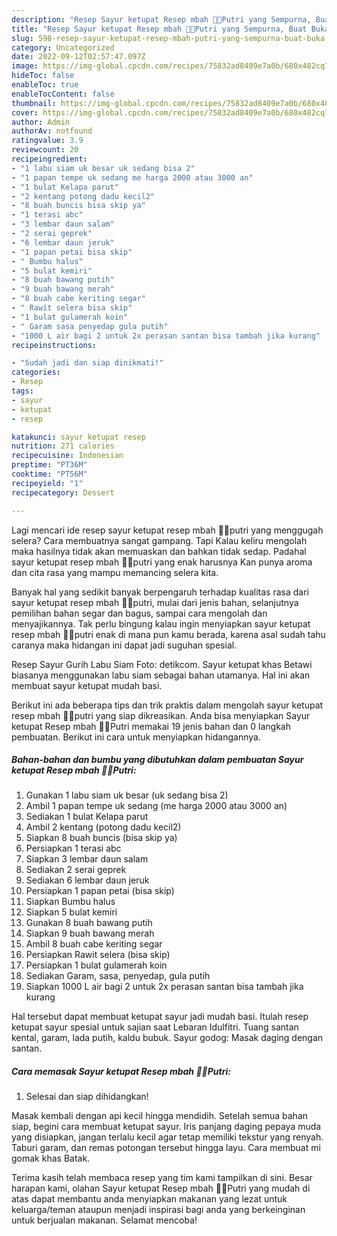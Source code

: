 ```yaml
---
description: "Resep Sayur ketupat Resep mbah 👸👑Putri yang Sempurna, Buat Buka Puasa}"
title: "Resep Sayur ketupat Resep mbah 👸👑Putri yang Sempurna, Buat Buka Puasa}"
slug: 598-resep-sayur-ketupat-resep-mbah-putri-yang-sempurna-buat-buka-puasa
category: Uncategorized
date: 2022-09-12T02:57:47.097Z
image: https://img-global.cpcdn.com/recipes/75832ad8409e7a0b/680x482cq70/sayur-ketupat-resep-mbah-putri-foto-resep-utama.jpg
hideToc: false
enableToc: true
enableTocContent: false
thumbnail: https://img-global.cpcdn.com/recipes/75832ad8409e7a0b/680x482cq70/sayur-ketupat-resep-mbah-putri-foto-resep-utama.jpg
cover: https://img-global.cpcdn.com/recipes/75832ad8409e7a0b/680x482cq70/sayur-ketupat-resep-mbah-putri-foto-resep-utama.jpg
author: Admin
authorAv: notfound
ratingvalue: 3.9
reviewcount: 20
recipeingredient:
- "1 labu siam uk besar uk sedang bisa 2"
- "1 papan tempe uk sedang me harga 2000 atau 3000 an"
- "1 bulat Kelapa parut"
- "2 kentang potong dadu kecil2"
- "8 buah buncis bisa skip ya"
- "1 terasi abc"
- "3 lembar daun salam"
- "2 serai geprek"
- "6 lembar daun jeruk"
- "1 papan petai bisa skip"
- " Bumbu halus"
- "5 bulat kemiri"
- "8 buah bawang putih"
- "9 buah bawang merah"
- "8 buah cabe keriting segar"
- " Rawit selera bisa skip"
- "1 bulat gulamerah koin"
- " Garam sasa penyedap gula putih"
- "1000 L air bagi 2 untuk 2x perasan santan bisa tambah jika kurang"
recipeinstructions:

- "Sudah jadi dan siap dinikmati!"
categories:
- Resep
tags:
- sayur
- ketupat
- resep

katakunci: sayur ketupat resep 
nutrition: 271 calories
recipecuisine: Indonesian
preptime: "PT36M"
cooktime: "PT56M"
recipeyield: "1"
recipecategory: Dessert

---
```



Lagi mencari ide resep sayur ketupat resep mbah 👸👑putri yang menggugah selera? Cara membuatnya sangat gampang. Tapi Kalau keliru mengolah maka hasilnya tidak akan memuaskan dan bahkan tidak sedap. Padahal sayur ketupat resep mbah 👸👑putri yang enak harusnya Kan punya aroma dan cita rasa yang mampu memancing selera kita.


Banyak hal yang sedikit banyak berpengaruh terhadap kualitas rasa dari sayur ketupat resep mbah 👸👑putri, mulai dari jenis bahan, selanjutnya pemilihan bahan segar dan bagus, sampai cara mengolah dan menyajikannya. Tak perlu bingung kalau ingin menyiapkan sayur ketupat resep mbah 👸👑putri enak di mana pun kamu berada, karena asal sudah tahu caranya maka hidangan ini dapat jadi suguhan spesial.

Resep Sayur Gurih Labu Siam Foto: detikcom. Sayur ketupat khas Betawi biasanya menggunakan labu siam sebagai bahan utamanya. Hal ini akan membuat sayur ketupat mudah basi.


Berikut ini ada beberapa tips dan trik praktis dalam mengolah sayur ketupat resep mbah 👸👑putri yang siap dikreasikan. Anda bisa menyiapkan Sayur ketupat Resep mbah 👸👑Putri memakai 19 jenis bahan dan 0 langkah pembuatan. Berikut ini cara untuk menyiapkan hidangannya.

<!--inarticleads1-->

##### Bahan-bahan dan bumbu yang dibutuhkan dalam pembuatan Sayur ketupat Resep mbah 👸👑Putri:

1. Gunakan 1 labu siam uk besar (uk sedang bisa 2)
1. Ambil 1 papan tempe uk sedang (me harga 2000 atau 3000 an)
1. Sediakan 1 bulat Kelapa parut
1. Ambil 2 kentang (potong dadu kecil2)
1. Siapkan 8 buah buncis (bisa skip ya)
1. Persiapkan 1 terasi abc
1. Siapkan 3 lembar daun salam
1. Sediakan 2 serai geprek
1. Sediakan 6 lembar daun jeruk
1. Persiapkan 1 papan petai (bisa skip)
1. Siapkan  Bumbu halus
1. Siapkan 5 bulat kemiri
1. Gunakan 8 buah bawang putih
1. Siapkan 9 buah bawang merah
1. Ambil 8 buah cabe keriting segar
1. Persiapkan  Rawit selera (bisa skip)
1. Persiapkan 1 bulat gulamerah koin
1. Sediakan  Garam, sasa, penyedap, gula putih
1. Siapkan 1000 L air bagi 2 untuk 2x perasan santan bisa tambah jika kurang


Hal tersebut dapat membuat ketupat sayur jadi mudah basi. Itulah resep ketupat sayur spesial untuk sajian saat Lebaran Idulfitri. Tuang santan kental, garam, lada putih, kaldu bubuk. Sayur godog: Masak daging dengan santan. 

<!--inarticleads2-->

##### Cara memasak Sayur ketupat Resep mbah 👸👑Putri:


1. Selesai dan siap dihidangkan!

Masak kembali dengan api kecil hingga mendidih. Setelah semua bahan siap, begini cara membuat ketupat sayur. Iris panjang daging pepaya muda yang disiapkan, jangan terlalu kecil agar tetap memiliki tekstur yang renyah. Taburi garam, dan remas potongan tersebut hingga layu. Cara membuat mi gomak khas Batak. 

Terima kasih telah membaca resep yang tim kami tampilkan di sini. Besar harapan kami, olahan Sayur ketupat Resep mbah 👸👑Putri yang mudah di atas dapat membantu anda menyiapkan makanan yang lezat untuk keluarga/teman ataupun menjadi inspirasi bagi anda yang berkeinginan untuk berjualan makanan. Selamat mencoba!
